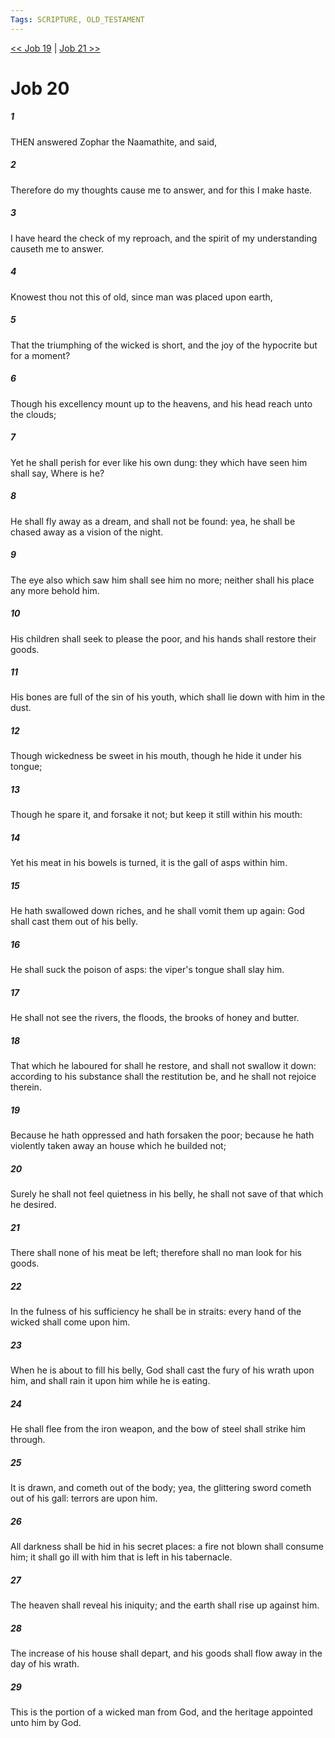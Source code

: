 ```yaml
---
Tags: SCRIPTURE, OLD_TESTAMENT
---
```


[<< Job 19](OLD_TESTAMENT/18_Job/Job_19.md) | [Job 21 >>](OLD_TESTAMENT/18_Job/Job_21.md)

# Job 20

##### 1

THEN answered Zophar the Naamathite, and said,

##### 2

Therefore do my thoughts cause me to answer, and for this I make haste.

##### 3

I have heard the check of my reproach, and the spirit of my understanding causeth me to answer.

##### 4

Knowest thou not this of old, since man was placed upon earth,

##### 5

That the triumphing of the wicked is short, and the joy of the hypocrite but for a moment?

##### 6

Though his excellency mount up to the heavens, and his head reach unto the clouds;

##### 7

Yet he shall perish for ever like his own dung: they which have seen him shall say, Where is he?

##### 8

He shall fly away as a dream, and shall not be found: yea, he shall be chased away as a vision of the night.

##### 9

The eye also which saw him shall see him no more; neither shall his place any more behold him.

##### 10

His children shall seek to please the poor, and his hands shall restore their goods.

##### 11

His bones are full of the sin of his youth, which shall lie down with him in the dust.

##### 12

Though wickedness be sweet in his mouth, though he hide it under his tongue;

##### 13

Though he spare it, and forsake it not; but keep it still within his mouth:

##### 14

Yet his meat in his bowels is turned, it is the gall of asps within him.

##### 15

He hath swallowed down riches, and he shall vomit them up again: God shall cast them out of his belly.

##### 16

He shall suck the poison of asps: the viper's tongue shall slay him.

##### 17

He shall not see the rivers, the floods, the brooks of honey and butter.

##### 18

That which he laboured for shall he restore, and shall not swallow it down: according to his substance shall the restitution be, and he shall not rejoice therein.

##### 19

Because he hath oppressed and hath forsaken the poor; because he hath violently taken away an house which he builded not;

##### 20

Surely he shall not feel quietness in his belly, he shall not save of that which he desired.

##### 21

There shall none of his meat be left; therefore shall no man look for his goods.

##### 22

In the fulness of his sufficiency he shall be in straits: every hand of the wicked shall come upon him.

##### 23

When he is about to fill his belly, God shall cast the fury of his wrath upon him, and shall rain it upon him while he is eating.

##### 24

He shall flee from the iron weapon, and the bow of steel shall strike him through.

##### 25

It is drawn, and cometh out of the body; yea, the glittering sword cometh out of his gall: terrors are upon him.

##### 26

All darkness shall be hid in his secret places: a fire not blown shall consume him; it shall go ill with him that is left in his tabernacle.

##### 27

The heaven shall reveal his iniquity; and the earth shall rise up against him.

##### 28

The increase of his house shall depart, and his goods shall flow away in the day of his wrath.

##### 29

This is the portion of a wicked man from God, and the heritage appointed unto him by God.
